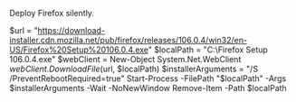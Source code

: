 Deploy Firefox silently.

$url = "https://download-installer.cdn.mozilla.net/pub/firefox/releases/106.0.4/win32/en-US/Firefox%20Setup%20106.0.4.exe"
$localPath = "C:\Firefox Setup 106.0.4.exe"
$webClient = New-Object System.Net.WebClient
$webClient.DownloadFile($url, $localPath)
$installerArguments = "/S /PreventRebootRequired=true"
Start-Process -FilePath "$localPath" -Args $installerArguments -Wait -NoNewWindow
Remove-Item -Path $localPath
